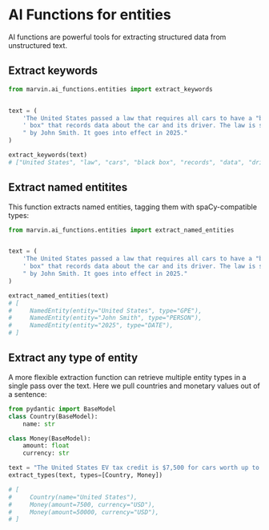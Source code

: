 # AI Functions for entities

AI functions are powerful tools for extracting structured data from unstructured text.

## Extract keywords

```python
from marvin.ai_functions.entities import extract_keywords


text = (
    'The United States passed a law that requires all cars to have a "black'
    ' box" that records data about the car and its driver. The law is sponsored'
    " by John Smith. It goes into effect in 2025."
)

extract_keywords(text)
# ["United States", "law", "cars", "black box", "records", "data", "driver", "John Smith", "2025"]
```

## Extract named entitites

This function extracts named entities, tagging them with spaCy-compatible types:

```python
from marvin.ai_functions.entities import extract_named_entities


text = (
    'The United States passed a law that requires all cars to have a "black'
    ' box" that records data about the car and its driver. The law is sponsored'
    " by John Smith. It goes into effect in 2025."
)

extract_named_entities(text)
# [
#     NamedEntity(entity="United States", type="GPE"),
#     NamedEntity(entity="John Smith", type="PERSON"),
#     NamedEntity(entity="2025", type="DATE"),
# ]
```


## Extract any type of entity

A more flexible extraction function can retrieve multiple entity types in a single pass over the text. Here we pull countries and monetary values out of a sentence:

```python
from pydantic import BaseModel
class Country(BaseModel):
    name: str

class Money(BaseModel):
    amount: float
    currency: str

text = "The United States EV tax credit is $7,500 for cars worth up to $50k."
extract_types(text, types=[Country, Money])

# [
#     Country(name="United States"),
#     Money(amount=7500, currency="USD"),
#     Money(amount=50000, currency="USD"),
# ]
```
